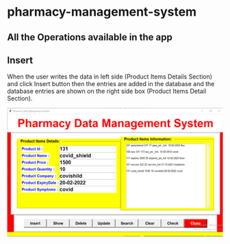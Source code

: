 # pharmacy-management-system

## All the Operations available in the app

## Insert

When the user writes the data in left side (Product Items Details Section) and click Insert button then the entries are added in the database and the database entries are shown on the right side box (Product Items Detail Section).

<img src="image/insert.png" width="630">
